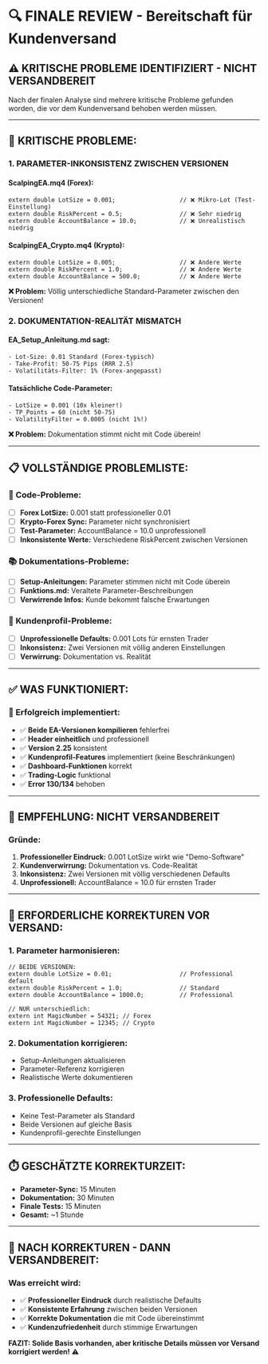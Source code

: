 # 🔍 FINALE REVIEW - Bereitschaft für Kundenversand

## ⚠️ **KRITISCHE PROBLEME IDENTIFIZIERT - NICHT VERSANDBEREIT**

Nach der finalen Analyse sind mehrere kritische Probleme gefunden worden, die vor dem Kundenversand behoben werden müssen.

---

## 🚨 **KRITISCHE PROBLEME:**

### **1. PARAMETER-INKONSISTENZ ZWISCHEN VERSIONEN**

#### **ScalpingEA.mq4 (Forex):**
```mql4
extern double LotSize = 0.001;                  // ❌ Mikro-Lot (Test-Einstellung)
extern double RiskPercent = 0.5;                // ❌ Sehr niedrig
extern double AccountBalance = 10.0;            // ❌ Unrealistisch niedrig
```

#### **ScalpingEA_Crypto.mq4 (Krypto):**
```mql4
extern double LotSize = 0.005;                  // ❌ Andere Werte
extern double RiskPercent = 1.0;                // ❌ Andere Werte
extern double AccountBalance = 500.0;           // ❌ Andere Werte
```

**❌ Problem:** Völlig unterschiedliche Standard-Parameter zwischen den Versionen!

### **2. DOKUMENTATION-REALITÄT MISMATCH**

#### **EA_Setup_Anleitung.md sagt:**
```
- Lot-Size: 0.01 Standard (Forex-typisch)
- Take-Profit: 50-75 Pips (RRR 2.5)
- Volatilitäts-Filter: 1% (Forex-angepasst)
```

#### **Tatsächliche Code-Parameter:**
```
- LotSize = 0.001 (10x kleiner!)
- TP_Points = 60 (nicht 50-75)
- VolatilityFilter = 0.0005 (nicht 1%!)
```

**❌ Problem:** Dokumentation stimmt nicht mit Code überein!

---

## 📋 **VOLLSTÄNDIGE PROBLEMLISTE:**

### **🔧 Code-Probleme:**
- [ ] **Forex LotSize:** 0.001 statt professioneller 0.01
- [ ] **Krypto-Forex Sync:** Parameter nicht synchronisiert
- [ ] **Test-Parameter:** AccountBalance = 10.0 unprofessionell
- [ ] **Inkonsistente Werte:** Verschiedene RiskPercent zwischen Versionen

### **📚 Dokumentations-Probleme:**
- [ ] **Setup-Anleitungen:** Parameter stimmen nicht mit Code überein
- [ ] **Funktions.md:** Veraltete Parameter-Beschreibungen
- [ ] **Verwirrende Infos:** Kunde bekommt falsche Erwartungen

### **🎯 Kundenprofil-Probleme:**
- [ ] **Unprofessionelle Defaults:** 0.001 Lots für ernsten Trader
- [ ] **Inkonsistenz:** Zwei Versionen mit völlig anderen Einstellungen
- [ ] **Verwirrung:** Dokumentation vs. Realität

---

## ✅ **WAS FUNKTIONIERT:**

### **🎯 Erfolgreich implementiert:**
- ✅ **Beide EA-Versionen kompilieren** fehlerfrei
- ✅ **Header einheitlich** und professionell
- ✅ **Version 2.25** konsistent
- ✅ **Kundenprofil-Features** implementiert (keine Beschränkungen)
- ✅ **Dashboard-Funktionen** korrekt
- ✅ **Trading-Logic** funktional
- ✅ **Error 130/134** behoben

---

## 🚫 **EMPFEHLUNG: NICHT VERSANDBEREIT**

### **Gründe:**
1. **Professioneller Eindruck:** 0.001 LotSize wirkt wie "Demo-Software"
2. **Kundenverwirrung:** Dokumentation vs. Code-Realität
3. **Inkonsistenz:** Zwei Versionen mit völlig verschiedenen Defaults
4. **Unprofessionell:** AccountBalance = 10.0 für ernsten Trader

---

## 🔧 **ERFORDERLICHE KORREKTUREN VOR VERSAND:**

### **1. Parameter harmonisieren:**
```mql4
// BEIDE VERSIONEN:
extern double LotSize = 0.01;                   // Professional default
extern double RiskPercent = 1.0;                // Standard
extern double AccountBalance = 1000.0;          // Professional

// NUR unterschiedlich:
extern int MagicNumber = 54321; // Forex
extern int MagicNumber = 12345; // Crypto
```

### **2. Dokumentation korrigieren:**
- Setup-Anleitungen aktualisieren
- Parameter-Referenz korrigieren  
- Realistische Werte dokumentieren

### **3. Professionelle Defaults:**
- Keine Test-Parameter als Standard
- Beide Versionen auf gleiche Basis
- Kundenprofil-gerechte Einstellungen

---

## ⏱️ **GESCHÄTZTE KORREKTURZEIT:**

- **Parameter-Sync:** 15 Minuten
- **Dokumentation:** 30 Minuten
- **Finale Tests:** 15 Minuten
- **Gesamt:** ~1 Stunde

---

## 🎯 **NACH KORREKTUREN - DANN VERSANDBEREIT:**

### **Was erreicht wird:**
- ✅ **Professioneller Eindruck** durch realistische Defaults
- ✅ **Konsistente Erfahrung** zwischen beiden Versionen
- ✅ **Korrekte Dokumentation** die mit Code übereinstimmt
- ✅ **Kundenzufriedenheit** durch stimmige Erwartungen

**FAZIT: Solide Basis vorhanden, aber kritische Details müssen vor Versand korrigiert werden!** ⚠️